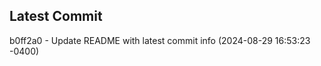 
## Latest Commit
b0ff2a0 - Update README with latest commit info (2024-08-29 16:53:23 -0400) <Yunxi-Zhou>
